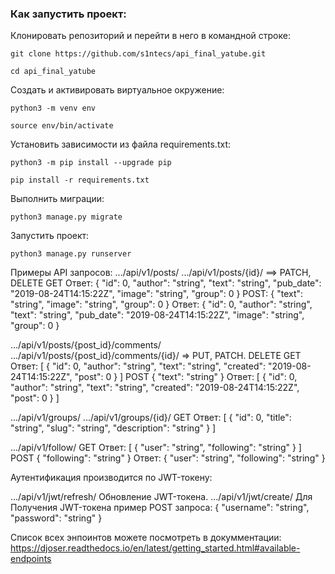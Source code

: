### Как запустить проект:

Клонировать репозиторий и перейти в него в командной строке:

```
git clone https://github.com/s1ntecs/api_final_yatube.git
```

```
cd api_final_yatube
```

Cоздать и активировать виртуальное окружение:

```
python3 -m venv env
```

```
source env/bin/activate
```

Установить зависимости из файла requirements.txt:

```
python3 -m pip install --upgrade pip
```

```
pip install -r requirements.txt
```

Выполнить миграции:

```
python3 manage.py migrate
```

Запустить проект:

```
python3 manage.py runserver
```
Примеры API запросов:
.../api/v1/posts/ .../api/v1/posts/{id}/ ==> PATCH, DELETE
GET
Ответ:
        {
        "id": 0,
        "author": "string",
        "text": "string",
        "pub_date": "2019-08-24T14:15:22Z",
        "image": "string",
        "group": 0
        }
POST: 
        {
        "text": "string",
        "image": "string",
        "group": 0
        }
Ответ:
        {
        "id": 0,
        "author": "string",
        "text": "string",
        "pub_date": "2019-08-24T14:15:22Z",
        "image": "string",
        "group": 0
        }

.../api/v1/posts/{post_id}/comments/ .../api/v1/posts/{post_id}/comments/{id}/ => PUT, PATCH. DELETE
GET
Ответ:
        [
        {
            "id": 0,
            "author": "string",
            "text": "string",
            "created": "2019-08-24T14:15:22Z",
            "post": 0
        }
        ]
POST
    {
    "text": "string"
    }
Ответ:
        [
        {
            "id": 0,
            "author": "string",
            "text": "string",
            "created": "2019-08-24T14:15:22Z",
            "post": 0
        }
        ]

.../api/v1/groups/ .../api/v1/groups/{id}/
GET
Ответ:
        [
        {
            "id": 0,
            "title": "string",
            "slug": "string",
            "description": "string"
        }
        ]

.../api/v1/follow/
GET
Ответ:
        [
        {
        "user": "string",
        "following": "string"
        }
        ]
POST
        {
        "following": "string"
        }
Ответ:
        {
        "user": "string",
        "following": "string"
        }

Аутентификация производится по JWT-токену:

.../api/v1/jwt/refresh/ Обновление JWT-токена.
.../api/v1/jwt/create/ Для Получения  JWT-токена
пример POST запроса:
        {
        "username": "string",
        "password": "string"
        }

Список всех энпоинтов можете посмотреть в докумментации: 
https://djoser.readthedocs.io/en/latest/getting_started.html#available-endpoints
